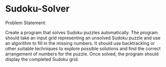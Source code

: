 # Sudoku-Solver

Problem Statement:

Create a program that solves Sudoku puzzles automatically. The program should take an input grid representing an unsolved Sudoku puzzle and use an algorithm to fill in the missing numbers.
It should use backtracking or other suitable techniques to explore possible solutions and find the correct arrangement of numbers for the puzzle. Once solved, the program should display the completed Sudoku grid.

